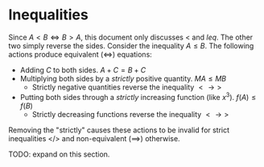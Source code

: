 # Inequalities

Since $A < B \iff B > A$, this document only discusses $<$ and $leq$. The other two simply reverse the sides.
Consider the inequality $A \leq B$. The following actions produce equivalent ($\iff$) equations:

- Adding $C$ to both sides. $A + C = B + C$
- Multiplying both sides by a *strictly* positive quantity. $MA \leq MB$
  - Strictly negative quantities reverse the inequality $< \rightarrow >$
- Putting both sides through a *strictly* increasing function (like $x^3$). $f(A) \leq f(B)$
  - Strictly decreasing functions reverse the inequality $< \rightarrow >$

Removing the "strictly" causes these actions to be invalid for strict inequalities </> and non-equivalent ($\implies$) otherwise.

TODO: expand on this section.